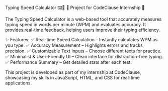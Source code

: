 Typing Speed Calculator ⌨️🚀
🚀 Project for CodeClause Internship 🚀

The Typing Speed Calculator is a web-based tool that accurately measures typing speed in words per minute (WPM) and evaluates accuracy. It provides real-time feedback, helping users improve their typing efficiency.

✨ Features:
✅ Real-time Speed Calculation – Instantly calculates WPM as you type.
✅ Accuracy Measurement – Highlights errors and tracks precision.
✅ Customizable Text Inputs – Choose different texts for practice.
✅ Minimalist & User-Friendly UI – Clean interface for distraction-free typing.
✅ Performance Summary – Get detailed stats after each test.

This project is developed as part of my internship at CodeClause, showcasing my skills in JavaScript, HTML, and CSS for real-time applications.
